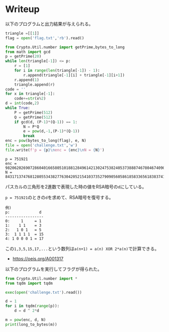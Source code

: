 # Writeup

以下のプログラムと出力結果が与えられる。

```py
triangle =[[1]]
flag = open('flag.txt','rb').read()

from Crypto.Util.number import getPrime,bytes_to_long
from math import gcd
p = getPrime(20)
while len(triangle[-1]) <= p:
    r = [1]
    for i in range(len(triangle[-1]) - 1):
        r.append(triangle[-1][i] + triangle[-1][i+1])
    r.append(1)
    triangle.append(r)
code = ''
for x in triangle[-1]:
    code+=str(x%2)
d = int(code,2)
while True:
    P = getPrime(512)
    Q = getPrime(512)
    if gcd(d, (P-1)*(Q-1)) == 1:
        N = P*Q
        e = pow(d,-1,(P-1)*(Q-1))
        break
enc = pow(bytes_to_long(flag), e, N)
file = open('challenge.txt','w')
file.write(f'p = {p}\nenc = {enc}\nN = {N}')
```

```
p = 751921
enc = 9820620269072860401665805101881284961421302475382405373888746780467409082575009633494008131637326951607592072546997831382261451919226781535697132306297667495663005072695351430953630099751335020192098397722937812151774786232707555386479774460529133941848677746581256792960571286418291329780280128419358700449
N = 84317137476812805534382776304205215410373527909056058618583365618383741423290821410270929574317899945862949829480082811084554009265439540307568537940249227388935154641779863441301292378975855625325375299980291629608995049742243591901547177853086110999523167557589597375590016312480342995048934488540440868447
```

パスカルの三角形を2進数で表現した時の値をRSA暗号の`d`にしている。

`p = 751921`のときの`d`を求めて、RSA暗号を復号する。

```
例)
p:             d
-----------------
0:     1     = 1
1:    1 1    = 3
2:   1 0 1   = 5
3:  1 1 1 1  = 15
4: 1 0 0 0 1 = 17
```

この`1,3,5,15,17,...`という数列は`a(n+1) = a(n) XOR 2*a(n)`で計算できる。

* https://oeis.org/A001317

以下のプログラムを実行してフラグが得られた。

```py
from Crypto.Util.number import *
from tqdm import tqdm

exec(open('challenge.txt').read())

d = 1
for i in tqdm(range(p)):
    d = d ^ 2*d

m = pow(enc, d, N)
print(long_to_bytes(m))
```

<!-- flag{1ts_ch00se_a11_a10ng??} -->
